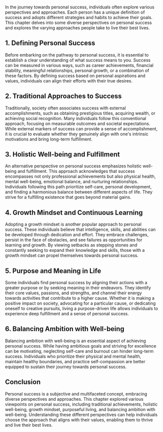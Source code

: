 
In the journey towards personal success, individuals often explore various perspectives and approaches. Each person has a unique definition of success and adopts different strategies and habits to achieve their goals. This chapter delves into some diverse perspectives on personal success and explores the varying approaches people take to live their best lives.

1\. Defining Personal Success
----------------------------

Before embarking on the pathway to personal success, it is essential to establish a clear understanding of what success means to you. Success can be measured in various ways, such as career achievements, financial stability, meaningful relationships, personal growth, or a combination of these factors. By defining success based on personal aspirations and values, individuals can align their efforts with their true desires.

2\. Traditional Approaches to Success
------------------------------------

Traditionally, society often associates success with external accomplishments, such as obtaining prestigious titles, acquiring wealth, or achieving social recognition. Many individuals follow this conventional approach, focusing on measurable outcomes and societal expectations. While external markers of success can provide a sense of accomplishment, it is crucial to evaluate whether they genuinely align with one's intrinsic motivations and bring long-term fulfillment.

3\. Holistic Well-being and Fulfillment
--------------------------------------

An alternative perspective on personal success emphasizes holistic well-being and fulfillment. This approach acknowledges that success encompasses not only professional achievements but also physical health, mental well-being, emotional balance, and nurturing relationships. Individuals following this path prioritize self-care, personal development, and finding a harmonious balance between different aspects of life. They strive for a fulfilling existence that goes beyond material gains.

4\. Growth Mindset and Continuous Learning
-----------------------------------------

Adopting a growth mindset is another popular approach to personal success. These individuals believe that intelligence, skills, and abilities can be developed through dedication and effort. They embrace challenges, persist in the face of obstacles, and see failures as opportunities for learning and growth. By viewing setbacks as stepping stones and constantly seeking to expand their knowledge and skills, those with a growth mindset can propel themselves towards personal success.

5\. Purpose and Meaning in Life
------------------------------

Some individuals find personal success by aligning their actions with a greater purpose or by seeking meaning in their endeavors. They identify their core values, passions, and strengths, and channel their energy towards activities that contribute to a higher cause. Whether it is making a positive impact on society, advocating for a particular cause, or dedicating oneself to creative pursuits, living a purpose-driven life allows individuals to experience deep fulfillment and a sense of personal success.

6\. Balancing Ambition with Well-being
-------------------------------------

Balancing ambition with well-being is an essential aspect of achieving personal success. While having ambitious goals and striving for excellence can be motivating, neglecting self-care and burnout can hinder long-term success. Individuals who prioritize their physical and mental health, maintain healthy boundaries, and practice self-compassion are better equipped to sustain their journey towards personal success.

Conclusion
----------

Personal success is a subjective and multifaceted concept, embracing diverse perspectives and approaches. This chapter explored various viewpoints on personal success, including traditional achievements, holistic well-being, growth mindset, purposeful living, and balancing ambition with well-being. Understanding these different perspectives can help individuals choose the approach that aligns with their values, enabling them to thrive and live their best lives.
